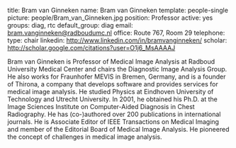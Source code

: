 title: Bram van Ginneken
name: Bram van Ginneken
template: people-single
picture: people/Bram_van_Ginneken.jpg
position: Professor
active: yes
groups: diag, rtc
default_group: diag
email: bram.vanginneken@radboudumc.nl
office: Route 767, Room 29
telephone:
type: chair
linkedin: http://www.linkedin.com/in/bramvanginneken/
scholar: http://scholar.google.com/citations?user=O1j6_MsAAAAJ

Bram van Ginneken is Professor of Medical Image Analysis at Radboud University Medical Center and chairs the Diagnostic Image Analysis Group. He also works for Fraunhofer MEVIS in Bremen, Germany, and is a founder of Thirona, a company that develops software and provides services for medical image analysis. He studied Physics at Eindhoven University of Technology and Utrecht University. In 2001, he obtained his Ph.D. at the Image Sciences Institute on Computer-Aided Diagnosis in Chest Radiography. He has (co-)authored over 200 publications in international journals. He is Associate Editor of IEEE Transactions on Medical Imaging and member of the Editorial Board of Medical Image Analysis. He pioneered the concept of challenges in medical image analysis.
